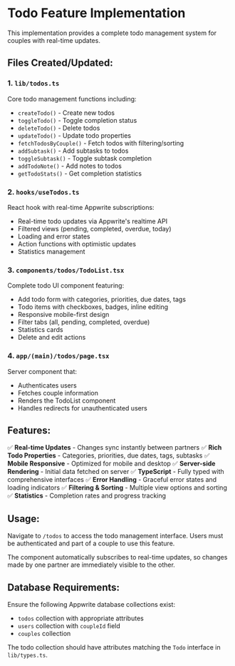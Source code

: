 # Todo Feature Implementation

This implementation provides a complete todo management system for couples with real-time updates.

## Files Created/Updated:

### 1. `lib/todos.ts`
Core todo management functions including:
- `createTodo()` - Create new todos
- `toggleTodo()` - Toggle completion status
- `deleteTodo()` - Delete todos
- `updateTodo()` - Update todo properties
- `fetchTodosByCouple()` - Fetch todos with filtering/sorting
- `addSubtask()` - Add subtasks to todos
- `toggleSubtask()` - Toggle subtask completion
- `addTodoNote()` - Add notes to todos
- `getTodoStats()` - Get completion statistics

### 2. `hooks/useTodos.ts`
React hook with real-time Appwrite subscriptions:
- Real-time todo updates via Appwrite's realtime API
- Filtered views (pending, completed, overdue, today)
- Loading and error states
- Action functions with optimistic updates
- Statistics management

### 3. `components/todos/TodoList.tsx`
Complete todo UI component featuring:
- Add todo form with categories, priorities, due dates, tags
- Todo items with checkboxes, badges, inline editing
- Responsive mobile-first design
- Filter tabs (all, pending, completed, overdue)
- Statistics cards
- Delete and edit actions

### 4. `app/(main)/todos/page.tsx`
Server component that:
- Authenticates users
- Fetches couple information
- Renders the TodoList component
- Handles redirects for unauthenticated users

## Features:

✅ **Real-time Updates** - Changes sync instantly between partners
✅ **Rich Todo Properties** - Categories, priorities, due dates, tags, subtasks
✅ **Mobile Responsive** - Optimized for mobile and desktop
✅ **Server-side Rendering** - Initial data fetched on server
✅ **TypeScript** - Fully typed with comprehensive interfaces
✅ **Error Handling** - Graceful error states and loading indicators
✅ **Filtering & Sorting** - Multiple view options and sorting
✅ **Statistics** - Completion rates and progress tracking

## Usage:

Navigate to `/todos` to access the todo management interface. Users must be authenticated and part of a couple to use this feature.

The component automatically subscribes to real-time updates, so changes made by one partner are immediately visible to the other.

## Database Requirements:

Ensure the following Appwrite database collections exist:
- `todos` collection with appropriate attributes
- `users` collection with `coupleId` field
- `couples` collection

The todo collection should have attributes matching the `Todo` interface in `lib/types.ts`.